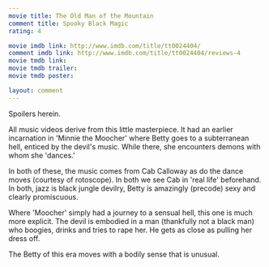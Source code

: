 ```yaml
---
movie title: The Old Man of the Mountain
comment title: Spooky Black Magic
rating: 4

movie imdb link: http://www.imdb.com/title/tt0024404/
comment imdb link: http://www.imdb.com/title/tt0024404/reviews-4
movie tmdb link: 
movie tmdb trailer: 
movie tmdb poster: 

layout: comment
---
```


Spoilers herein.

All music videos derive from this little masterpiece. It had an earlier incarnation in 'Minnie the Moocher' where Betty goes to a subterranean hell, enticed by the devil's music. While there, she encounters demons with whom she 'dances.' 

In both of these, the music comes from Cab Calloway as do the dance moves (courtesy of rotoscope). In both we see Cab in 'real life' beforehand. In both, jazz is black jungle devilry, Betty is amazingly (precode) sexy and clearly promiscuous.

Where 'Moocher' simply had a journey to a sensual hell, this one is much more explicit. The devil is embodied in a man (thankfully not a black man) who boogies, drinks and tries to rape her. He gets as close as pulling her dress off.

The Betty of this era moves with a bodily sense that is unusual.